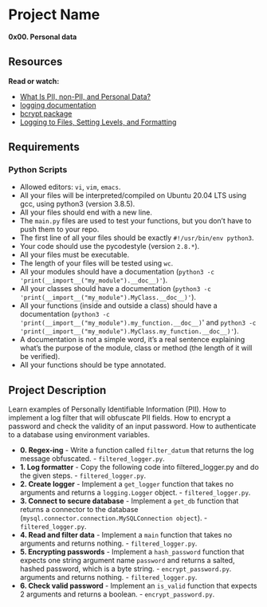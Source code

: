 # Project Name

**0x00. Personal data**

## Resources

**Read or watch:**

- [What Is PII, non-PII, and Personal Data?](https://piwik.pro/blog/what-is-pii-personal-data/ "What Is PII, non-PII, and Personal Data?")
- [logging documentation](https://docs.python.org/3/library/logging.html "logging documentation")
- [bcrypt package](https://github.com/pyca/bcrypt/ "bcrypt package")
- [Logging to Files, Setting Levels, and Formatting](https://www.youtube.com/watch?v=-ARI4Cz-awo "Logging to Files, Setting Levels, and Formatting")

## Requirements

### Python Scripts

- Allowed editors: `vi`, `vim`, `emacs`.
- All your files will be interpreted/compiled on Ubuntu 20.04 LTS using gcc, using python3 (version 3.8.5).
- All your files should end with a new line.
- The `main.py` files are used to test your functions, but you don’t have to push them to your repo.
- The first line of all your files should be exactly `#!/usr/bin/env python3`.
- Your code should use the pycodestyle (version `2.8.*`).
- All your files must be executable.
- The length of your files will be tested using `wc`.
- All your modules should have a documentation (`python3 -c 'print(__import__("my_module").__doc__)'`).
- All your classes should have a documentation (`python3 -c 'print(__import__("my_module").MyClass.__doc__)'`).
- All your functions (inside and outside a class) should have a documentation (`python3 -c 'print(__import__("my_module").my_function.__doc__)`' and `python3 -c 'print(__import__("my_module").MyClass.my_function.__doc__)'`).
- A documentation is not a simple word, it’s a real sentence explaining what’s the purpose of the module, class or method (the length of it will be verified).
- All your functions should be type annotated.

## Project Description

Learn examples of Personally Identifiable Information (PII).
How to implement a log filter that will obfuscate PII fields.
How to encrypt a password and check the validity of an input password.
How to authenticate to a database using environment variables.

- **0. Regex-ing** - Write a function called `filter_datum` that returns the log message obfuscated. - `filtered_logger.py`.
- **1. Log formatter** - Copy the following code into filtered_logger.py and do the given steps. - `filtered_logger.py`.
- **2. Create logger** - Implement a `get_logger` function that takes no arguments and returns a `logging.Logger` object. - `filtered_logger.py`.
- **3. Connect to secure database** - Implement a `get_db` function that returns a connector to the database (`mysql.connector.connection.MySQLConnection object`). - `filtered_logger.py`.
- **4. Read and filter data** - Implement a `main` function that takes no arguments and returns nothing. - `filtered_logger.py`.
- **5. Encrypting passwords** - Implement a `hash_password` function that expects one string argument name `password` and returns a salted, hashed password, which is a byte string. - `encrypt_password.py`.
  arguments and returns nothing. - `filtered_logger.py`.
- **6. Check valid password** - Implement an `is_valid` function that expects 2 arguments and returns a boolean. - `encrypt_password.py`.

